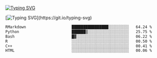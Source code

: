 [![Typing SVG](https://readme-typing-svg.demolab.com?font=Fira+Code&duration=1&pause=1000&center=true&vCenter=true&width=435&lines=Ivy+Streeter)](https://git.io/typing-svg)

[![Typing SVG](https://readme-typing-svg.demolab.com?font=Fira+Code&pause=1000&center=true&width=435&lines=Hello%2C+nice+to+meet+you!;I+am+a+researcher+in+biotech.;I+am+interested+in+bioinformatics.;I+am+self-taught+and+love+learning.;Feel+free+to+reach+out!)](https://git.io/typing-svg)
<!--START_SECTION:waka-->

```txt
RMarkdown                    ████████████████░░░░░░░░░   64.24 %
Python                       ██████▒░░░░░░░░░░░░░░░░░░   25.75 %
Bash                         █▓░░░░░░░░░░░░░░░░░░░░░░░   06.22 %
R                            ░░░░░░░░░░░░░░░░░░░░░░░░░   00.50 %
C++                          ░░░░░░░░░░░░░░░░░░░░░░░░░   00.41 %
HTML                         ░░░░░░░░░░░░░░░░░░░░░░░░░   00.06 %
```

<!--END_SECTION:waka-->
